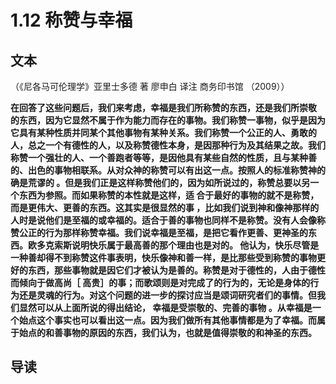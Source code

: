 # 1.12 称赞与幸福

## 文本

（《尼各马可伦理学》亚里士多德 著 廖申白 译注 商务印书馆 （2009））

**在回答了这些问题后，我们来考虑，幸福是我们所称赞的东西，还是我们所崇敬 的东西，因为它显然不属于作为能力而存在的事物。我们称赞一事物，似乎是因为它具有某种性质并同某个其他事物有某种关系。我们称赞一个公正的人、勇敢的人，总之一个有德性的人，以及称赞德性本身，是因那种行为及其结果之故。我们称赞一个强壮的人、一个善跑者等等，是因他具有某些自然的性质，且与某种善的、出色的事物相联系。从对众神的称赞可以有出这一点。按照人的标准称赞神的确是荒谬的 。但是我们正是这样称赞他们的，因为如所说过的，称赞总要以另一个东西为参照。而如果称赞的本性就是这样，适 合于最好的事物的就不是称赞，而是更伟大、更善的东西。这其实是很显然的事 ，比如我们说到神和像神那样的人时是说他们是至福的或幸福的。适合于善的事物也同样不是称赞。没有人会像称赞公正的行为那样称赞幸福。我们说幸福是至福，是把它看作更善、更神圣的东西。欧多克索斯说明快乐属于最高善的那个理由也是对的。 他认为，快乐尽管是一种善却得不到称赞这件事表明，快乐像神和善一样，是比那些受到称赞的事物更好的东西，那些事物就是因它们才被认为是善的。称赞是对于德性的，人由于德性而倾向于做高尚［ 高贵］的事；而歌颂则是对完成了的行为的，无论是身体的行为还是灵魂的行为。对这个问题的进一步的探讨应当是颂词研究者们的事情。但我们显然可以从上面所说的得出结论， 幸福是受崇敬的、完善的事物 。从幸福是一个始点这个事实也可以看出这一点。因为我们做所有其他事情都是为了幸福。而属于始点的和善事物的原因的东西，我们认为，也就是值得崇敬的和神圣的东西。**

## 导读



